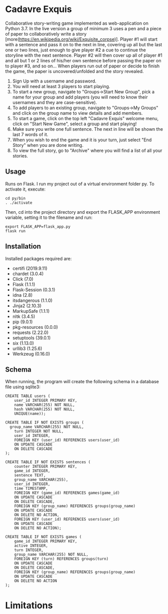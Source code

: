 # Cadavre Exquis
Collaborative story-writing game implemented as web-application on Python 3.7.
In the live version a group of minimum 3 uses a pen and a piece of paper to collaboratively write a story [more(https://en.wikipedia.org/wiki/Exquisite_corpse)].
Player #1 will start with a sentence and pass it on to the next in line, covering up
all but the last one or two lines, just enough to give player #2 a cue to continue the storyline with
the next sentence. Player #2 will then cover up all of player #1 and all but 1 or 2 lines of his/her
own sentence before passing the paper on to player #3, and so on...
When players run out of paper or decide to finish the game, the paper is uncovered/unfolded and the
story revealed.

1. Sign Up with a username and password.
2. You will need at least 3 players to start playing.
3. To start a new group, navigate to "Groups->Start New Group", pick a name for your group and add players (you will need to know their usernames and they are case-sensitive).
4. To add players to an existing group, navigate to "Groups->My Groups" and click on the group name to view details and add members.
5. To start a game, click on the top left "Cadavre Exquis" welcome menu, click on "Start New Game", select a group and start playing!
6. Make sure you write one full sentence. The next in line will be shown the last 7 words of it.
7. When you wish to end the game and it is your turn, just select "End Story" when you are done writing.
8. To view the full story, go to "Archive" where you will find a list of all your stories.

## Usage
Runs on Flask. I run my project out of a virtual environment folder py. To activate it, execute:
```
cd py/bin
. ./activate
```

Then, cd into the project directory and export the FLASK_APP environment variable, setting it to the filename and run:
```
export FLASK_APP=flask_app.py
flask run
```

## Installation

Installed packages required are:
* certifi (2019.9.11)
* chardet (3.0.4)
* Click (7.0)
* Flask (1.1.1)
* Flask-Session (0.3.1)
* idna (2.8)
* itsdangerous (1.1.0)
* Jinja2 (2.10.3)
* MarkupSafe (1.1.1)
* nltk (3.4.5)
* pip (9.0.1)
* pkg-resources (0.0.0)
* requests (2.22.0)
* setuptools (39.0.1)
* six (1.13.0)
* urllib3 (1.25.6)
* Werkzeug (0.16.0)

## Schema

When running, the program will create the following schema in a database file using sqlite3:

    CREATE TABLE users (
    	user_id INTEGER PRIMARY KEY,
	    name VARCHAR(255) NOT NULL,
	    hash VARCHAR(255) NOT NULL,
	    UNIQUE(name));

    CREATE TABLE IF NOT EXISTS groups (
      group_name VARCHAR(255) NOT NULL,
    	turn INTEGER NOT NULL,
	    user_id INTEGER,
	    FOREIGN KEY (user_id) REFERENCES users(user_id)
	    ON UPDATE CASCADE
	    ON DELETE CASCADE
    );

    CREATE TABLE IF NOT EXISTS sentences (
    	counter INTEGER PRIMARY KEY,
	    game_id INTEGER,
	    sentence TEXT,
	    group_name VARCHAR(255),
	    user_id INTEGER,
	    time TIMESTAMP,
	    FOREIGN KEY (game_id) REFERENCES games(game_id)
	    ON UPDATE CASCADE
	    ON DELETE CASCADE,
	    FOREIGN KEY (group_name) REFERENCES groups(group_name)
	    ON UPDATE CASCADE
	    ON DELETE NO ACTION,
	    FOREIGN KEY (user_id) REFERENCES users(user_id)
	    ON UPDATE CASCADE
	    ON DELETE NO ACTION);

    CREATE TABLE IF NOT EXISTS games (
	    game_id INTEGER PRIMARY KEY,
	    active INTEGER,
	    turn INTEGER,
	    group_name VARCHAR(255) NOT NULL,
	    FOREIGN KEY (turn) REFERENCES groups(turn)
	    ON UPDATE CASCADE
	    ON DELETE CASCADE,
	    FOREIGN KEY (group_name) REFERENCES groups(group_name)
	    ON UPDATE CASCADE
	    ON DELETE NO ACTION
    );

  # Limitations
  
